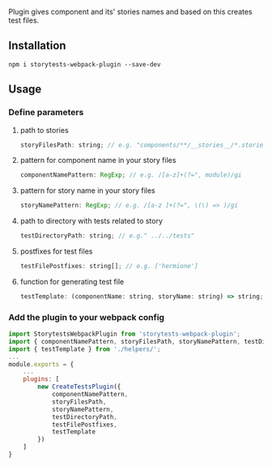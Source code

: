 Plugin gives component and its' stories names and based on this creates test files.

## Installation
`npm i storytests-webpack-plugin --save-dev`

## Usage
### Define parameters
1. path to stories
    ```js
    storyFilesPath: string; // e.g. "components/**/__stories__/*.stories.tsx"
    ```
2. pattern for component name in your story files
    ```js
    componentNamePattern: RegExp; // e.g. /[a-z]+(?=", module)/gi
    ```
3. pattern for story name in your story files
    ```js
    storyNamePattern: RegExp; // e.g. /[a-z ]+(?=", \(\) => )/gi
    ```
4. path to directory with tests related to story
    ```js
    testDirectoryPath: string; // e.g." ../../tests"
    ```
5. postfixes for test files
    ```js
    testFilePostfixes: string[]; // e.g. ['hermione']
    ```
6. function for generating test file
    ```js
    testTemplate: (componentName: string, storyName: string) => string;
    ```

### Add the plugin to your webpack config
```js
import StorytestsWebpackPlugin from 'storytests-webpack-plugin';
import { componentNamePattern, storyFilesPath, storyNamePattern, testDirectoryPath, testFilePostfixes } from './constants/';
import { testTemplate } from './helpers/';
...
module.exports = {
    ...
    plugins: [
        new CreateTestsPlugin({
            componentNamePattern,
            storyFilesPath,
            storyNamePattern,
            testDirectoryPath,
            testFilePostfixes,
            testTemplate
        })
    ]
}
```
